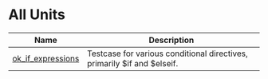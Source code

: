 # All Units


| Name | Description |
|---|---|
| [ok_if_expressions](ok_if_expressions.md) | Testcase for various conditional directives, primarily $if and $elseif. |

